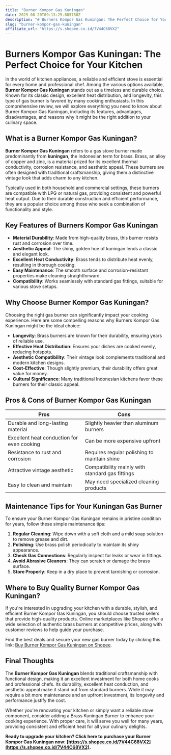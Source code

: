 ```yaml
---
title: "Burner Kompor Gas Kuningan"
date: 2025-08-20T09:13:25.805750Z
description: "# Burners Kompor Gas Kuningan: The Perfect Choice for Your Kitchen..."
slug: "burner-kompor-gas-kuningan"
affiliate_url: "https://s.shopee.co.id/7V44C68VX2"
---
```

# Burners Kompor Gas Kuningan: The Perfect Choice for Your Kitchen

In the world of kitchen appliances, a reliable and efficient stove is essential for every home and professional chef. Among the various options available, **Burner Kompor Gas Kuningan** stands out as a timeless and durable choice. Known for its classic design, excellent heat distribution, and longevity, this type of gas burner is favored by many cooking enthusiasts. In this comprehensive review, we will explore everything you need to know about Burner Kompor Gas Kuningan, including its features, advantages, disadvantages, and reasons why it might be the right addition to your culinary space.

## What is a Burner Kompor Gas Kuningan?

**Burner Kompor Gas Kuningan** refers to a gas stove burner made predominantly from **kuningan**, the Indonesian term for brass. Brass, an alloy of copper and zinc, is a material prized for its excellent thermal conductivity, corrosion resistance, and aesthetic appeal. These burners are often designed with traditional craftsmanship, giving them a distinctive vintage look that adds charm to any kitchen.

Typically used in both household and commercial settings, these burners are compatible with LPG or natural gas, providing consistent and powerful heat output. Due to their durable construction and efficient performance, they are a popular choice among those who seek a combination of functionality and style.

## Key Features of Burners Kompor Gas Kuningan

- **Material Durability**: Made from high-quality brass, this burner resists rust and corrosion over time.
- **Aesthetic Appeal**: The shiny, golden hue of kuningan lends a classic and elegant look.
- **Excellent Heat Conductivity**: Brass tends to distribute heat evenly, resulting in thorough cooking.
- **Easy Maintenance**: The smooth surface and corrosion-resistant properties make cleaning straightforward.
- **Compatibility**: Works seamlessly with standard gas fittings, suitable for various stove setups.

## Why Choose Burner Kompor Gas Kuningan?

Choosing the right gas burner can significantly impact your cooking experience. Here are some compelling reasons why Burners Kompor Gas Kuningan might be the ideal choice:

- **Longevity**: Brass burners are known for their durability, ensuring years of reliable use.
- **Effective Heat Distribution**: Ensures your dishes are cooked evenly, reducing hotspots.
- **Aesthetic Compatibility**: Their vintage look complements traditional and modern kitchen designs.
- **Cost-Effective**: Though slightly premium, their durability offers great value for money.
- **Cultural Significance**: Many traditional Indonesian kitchens favor these burners for their classic appeal.

## Pros & Cons of Burner Kompor Gas Kuningan

| Pros | Cons |
| --- | --- |
| Durable and long-lasting material | Slightly heavier than aluminum burners |
| Excellent heat conduction for even cooking | Can be more expensive upfront |
| Resistance to rust and corrosion | Requires regular polishing to maintain shine |
| Attractive vintage aesthetic | Compatibility mainly with standard gas fittings |
| Easy to clean and maintain | May need specialized cleaning products |

## Maintenance Tips for Your Kuningan Gas Burner

To ensure your Burner Kompor Gas Kuningan remains in pristine condition for years, follow these simple maintenance tips:

1. **Regular Cleaning**: Wipe down with a soft cloth and a mild soap solution to remove grease and dirt.
2. **Polishing**: Use brass polish periodically to maintain its shiny appearance.
3. **Check Gas Connections**: Regularly inspect for leaks or wear in fittings.
4. **Avoid Abrasive Cleaners**: They can scratch or damage the brass surface.
5. **Store Properly**: Keep in a dry place to prevent tarnishing or corrosion.

## Where to Buy Quality Burner Kompor Gas Kuningan?

If you're interested in upgrading your kitchen with a durable, stylish, and efficient Burner Kompor Gas Kuningan, you should choose trusted sellers that provide high-quality products. Online marketplaces like Shopee offer a wide selection of authentic brass burners at competitive prices, along with customer reviews to help guide your purchase.

Find the best deals and secure your new gas burner today by clicking this link: [Buy Burner Kompor Gas Kuningan on Shopee](https://s.shopee.co.id/7V44C68VX2).

## Final Thoughts

The **Burner Kompor Gas Kuningan** blends traditional craftsmanship with functional design, making it an excellent investment for both home cooks and professional chefs. Its durability, excellent heat conduction, and aesthetic appeal make it stand out from standard burners. While it may require a bit more maintenance and an upfront investment, its longevity and performance justify the cost.

Whether you're renovating your kitchen or simply want a reliable stove component, consider adding a Brass Kuningan Burner to enhance your cooking experience. With proper care, it will serve you well for many years, providing consistent and efficient heat for all your culinary delights.

**Ready to upgrade your kitchen? Click here to purchase your Burner Kompor Gas Kuningan now: [https://s.shopee.co.id/7V44C68VX2](https://s.shopee.co.id/7V44C68VX2).**